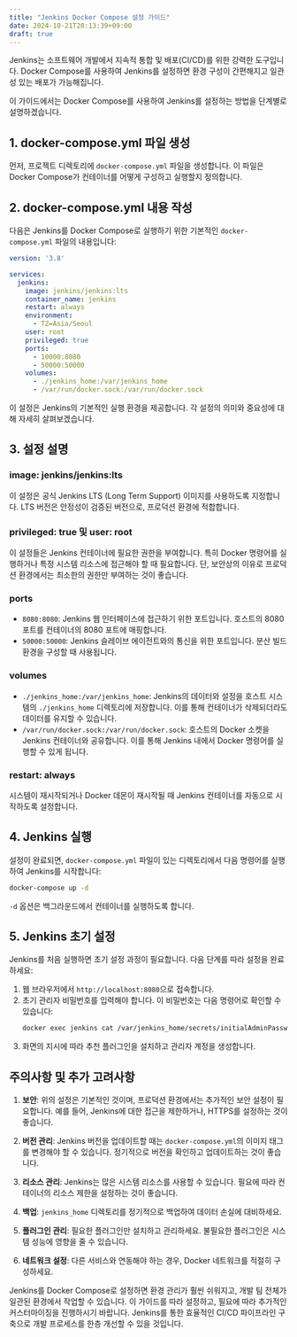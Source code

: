 ```yaml
---
title: "Jenkins Docker Compose 설정 가이드"
date: 2024-10-21T20:13:39+09:00
draft: true
---
```

Jenkins는 소프트웨어 개발에서 지속적 통합 및 배포(CI/CD)를 위한 강력한 도구입니다. Docker Compose를 사용하여 Jenkins를 설정하면 환경 구성이 간편해지고 일관성 있는 배포가 가능해집니다.

<!--more-->

이 가이드에서는 Docker Compose를 사용하여 Jenkins를 설정하는 방법을 단계별로 설명하겠습니다.

## 1. docker-compose.yml 파일 생성

먼저, 프로젝트 디렉토리에 `docker-compose.yml` 파일을 생성합니다. 이 파일은 Docker Compose가 컨테이너를 어떻게 구성하고 실행할지 정의합니다.

## 2. docker-compose.yml 내용 작성

다음은 Jenkins를 Docker Compose로 실행하기 위한 기본적인 `docker-compose.yml` 파일의 내용입니다:

```yaml
version: '3.8'

services:
  jenkins: 
    image: jenkins/jenkins:lts
    container_name: jenkins
    restart: always
    environment:
      - TZ=Asia/Seoul
    user: root
    privileged: true
    ports:
      - 10000:8080
      - 50000:50000
    volumes:
      - ./jenkins_home:/var/jenkins_home
      - /var/run/docker.sock:/var/run/docker.sock
```

이 설정은 Jenkins의 기본적인 실행 환경을 제공합니다. 각 설정의 의미와 중요성에 대해 자세히 살펴보겠습니다.

## 3. 설정 설명

### image: jenkins/jenkins:lts
이 설정은 공식 Jenkins LTS (Long Term Support) 이미지를 사용하도록 지정합니다. LTS 버전은 안정성이 검증된 버전으로, 프로덕션 환경에 적합합니다.

### privileged: true 및 user: root
이 설정들은 Jenkins 컨테이너에 필요한 권한을 부여합니다. 특히 Docker 명령어를 실행하거나 특정 시스템 리소스에 접근해야 할 때 필요합니다. 단, 보안상의 이유로 프로덕션 환경에서는 최소한의 권한만 부여하는 것이 좋습니다.

### ports
- `8080:8080`: Jenkins 웹 인터페이스에 접근하기 위한 포트입니다. 호스트의 8080 포트를 컨테이너의 8080 포트에 매핑합니다.
- `50000:50000`: Jenkins 슬레이브 에이전트와의 통신을 위한 포트입니다. 분산 빌드 환경을 구성할 때 사용됩니다.

### volumes
- `./jenkins_home:/var/jenkins_home`: Jenkins의 데이터와 설정을 호스트 시스템의 `./jenkins_home` 디렉토리에 저장합니다. 이를 통해 컨테이너가 삭제되더라도 데이터를 유지할 수 있습니다.
- `/var/run/docker.sock:/var/run/docker.sock`: 호스트의 Docker 소켓을 Jenkins 컨테이너와 공유합니다. 이를 통해 Jenkins 내에서 Docker 명령어를 실행할 수 있게 됩니다.

### restart: always
시스템이 재시작되거나 Docker 데몬이 재시작될 때 Jenkins 컨테이너를 자동으로 시작하도록 설정합니다.

## 4. Jenkins 실행

설정이 완료되면, `docker-compose.yml` 파일이 있는 디렉토리에서 다음 명령어를 실행하여 Jenkins를 시작합니다:

```bash
docker-compose up -d
```

`-d` 옵션은 백그라운드에서 컨테이너를 실행하도록 합니다.

## 5. Jenkins 초기 설정

Jenkins를 처음 실행하면 초기 설정 과정이 필요합니다. 다음 단계를 따라 설정을 완료하세요:

1. 웹 브라우저에서 `http://localhost:8080`으로 접속합니다.
2. 초기 관리자 비밀번호를 입력해야 합니다. 이 비밀번호는 다음 명령어로 확인할 수 있습니다:
   ```bash
   docker exec jenkins cat /var/jenkins_home/secrets/initialAdminPassword
   ```
3. 화면의 지시에 따라 추천 플러그인을 설치하고 관리자 계정을 생성합니다.

## 주의사항 및 추가 고려사항

1. **보안**: 위의 설정은 기본적인 것이며, 프로덕션 환경에서는 추가적인 보안 설정이 필요합니다. 예를 들어, Jenkins에 대한 접근을 제한하거나, HTTPS를 설정하는 것이 좋습니다.

2. **버전 관리**: Jenkins 버전을 업데이트할 때는 `docker-compose.yml`의 이미지 태그를 변경해야 할 수 있습니다. 정기적으로 버전을 확인하고 업데이트하는 것이 좋습니다.

3. **리소스 관리**: Jenkins는 많은 시스템 리소스를 사용할 수 있습니다. 필요에 따라 컨테이너의 리소스 제한을 설정하는 것이 좋습니다.

4. **백업**: `jenkins_home` 디렉토리를 정기적으로 백업하여 데이터 손실에 대비하세요.

5. **플러그인 관리**: 필요한 플러그인만 설치하고 관리하세요. 불필요한 플러그인은 시스템 성능에 영향을 줄 수 있습니다.

6. **네트워크 설정**: 다른 서비스와 연동해야 하는 경우, Docker 네트워크를 적절히 구성하세요.

Jenkins를 Docker Compose로 설정하면 환경 관리가 훨씬 쉬워지고, 개발 팀 전체가 일관된 환경에서 작업할 수 있습니다. 이 가이드를 따라 설정하고, 필요에 따라 추가적인 커스터마이징을 진행하시기 바랍니다. Jenkins를 통한 효율적인 CI/CD 파이프라인 구축으로 개발 프로세스를 한층 개선할 수 있을 것입니다.